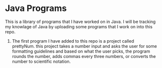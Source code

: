 # Java Programs


This is a library of programs that I have worked on in Java. 
I will be tracking my knowlage of Java by uploading some programs that I work on into this repo. 

1. The first program I have added to this repo is a project called prettyNum. this project takes a number input and asks the user for some formatting guidelines and based on what the user picks, the program rounds the number, adds commas every three numbers, or converts the number to scientific notation.
